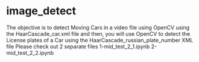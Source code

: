 # image_detect
The objective is to detect Moving Cars in a video file using OpenCV using the HaarCascade_car.xml file and then, you will use OpenCV to detect the License plates of a Car using the HaarCascade_russian_plate_number
XML file
Please check out 2 separate files 
1-mid_test_2_1.ipynb
2-mid_test_2_2.ipynb
